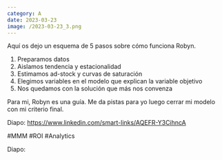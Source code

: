 ```yaml
--- 
category: A 
date: 2023-03-23 
image: /2023-03-23_3.png 
--- 
```


Aquí os dejo un esquema de 5 pasos sobre cómo funciona Robyn. 

1) Preparamos datos
2) Aislamos tendencia y estacionalidad
3) Estimamos ad-stock y curvas de saturación
4) Elegimos variables en el modelo que explican la variable objetivo
5) Nos quedamos con la solución que más nos convenza

Para mi, Robyn es una guía. Me da pistas para yo luego cerrar mi modelo con mi criterio final.

Diapo: https://www.linkedin.com/smart-links/AQEFR-Y3CihncA

#MMM #ROI #Analytics 

Diapo: